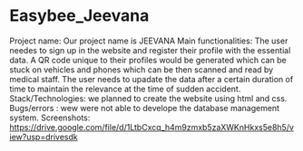 # Easybee_Jeevana
Project name:
Our project name is JEEVANA 
Main functionalities:
The user needes to sign up in the website and register their profile with the essential data. A QR code  unique to their profiles would be generated which can be stuck on vehicles and phones which can be then scanned and read by medical staff. The user needs to upadate the data after a certain duration of time to maintain the relevance at the time of sudden accident.
Stack/Technologies:
we planned to create the website using html and css.
Bugs/errors :
wew were not able to develope the database management system.
Screenshots:
https://drive.google.com/file/d/1LtbCxcq_h4m9zmxb5zaXWKnHkxs5e8h5/view?usp=drivesdk
